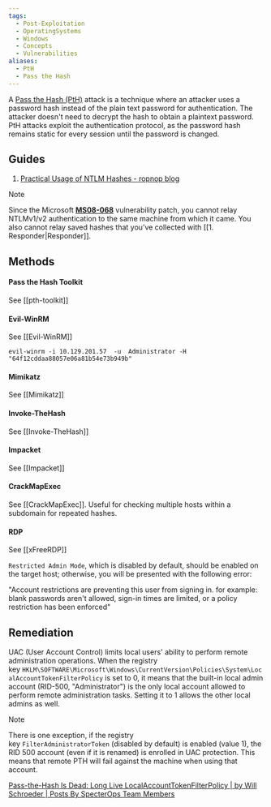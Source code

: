 ```yaml
---
tags:
  - Post-Exploitation
  - OperatingSystems
  - Windows
  - Concepts
  - Vulnerabilities
aliases:
  - PtH
  - Pass the Hash
---
```

A [Pass the Hash (PtH)](https://attack.mitre.org/techniques/T1550/002/) attack is a technique where an attacker uses a password hash instead of the plain text password for authentication. The attacker doesn't need to decrypt the hash to obtain a plaintext password. PtH attacks exploit the authentication protocol, as the password hash remains static for every session until the password is changed.
## Guides

1. [Practical Usage of NTLM Hashes - ropnop blog](https://blog.ropnop.com/practical-usage-of-ntlm-hashes/#long-live-pth)


> [!NOTE]
> Since the Microsoft [**MS08-068**](https://docs.microsoft.com/en-us/security-updates/securitybulletins/2008/ms08-068) vulnerability patch, you cannot relay NTLMv1/v2 authentication to the same machine from which it came. 
> You also cannot relay saved hashes that you’ve collected with [[1. Responder|Responder]].

## Methods

#### Pass the Hash Toolkit

See [[pth-toolkit]]

#### Evil-WinRM

See [[Evil-WinRM]]

```shell-session
evil-winrm -i 10.129.201.57  -u  Administrator -H "64f12cddaa88057e06a81b54e73b949b"
```

#### Mimikatz

See [[Mimikatz]]
#### Invoke-TheHash

See [[Invoke-TheHash]]
#### Impacket

See [[Impacket]]
#### CrackMapExec

See [[CrackMapExec]]. Useful for checking multiple hosts within a subdomain for repeated hashes.
#### RDP

See [[xFreeRDP]]

`Restricted Admin Mode`, which is disabled by default, should be enabled on the target host; otherwise, you will be presented with the following error: 

"Account restrictions are preventing this user from signing in. for example: blank passwords aren't allowed, sign-in times are limited, or a policy restriction has been enforced"

## Remediation

UAC (User Account Control) limits local users' ability to perform remote administration operations. When the registry key `HKLM\SOFTWARE\Microsoft\Windows\CurrentVersion\Policies\System\LocalAccountTokenFilterPolicy` is set to 0, it means that the built-in local admin account (RID-500, "Administrator") is the only local account allowed to perform remote administration tasks. Setting it to 1 allows the other local admins as well.

> [!NOTE]
> There is one exception, if the registry key `FilterAdministratorToken` (disabled by default) is enabled (value 1), the RID 500 account (even if it is renamed) is enrolled in UAC protection. This means that remote PTH will fail against the machine when using that account.

[Pass-the-Hash Is Dead: Long Live LocalAccountTokenFilterPolicy | by Will Schroeder | Posts By SpecterOps Team Members](https://posts.specterops.io/pass-the-hash-is-dead-long-live-localaccounttokenfilterpolicy-506c25a7c167)
